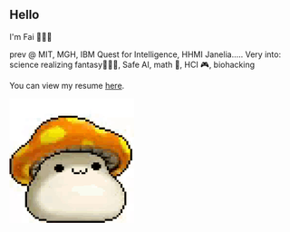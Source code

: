 ## Hello 

I'm Fai 🧚🏿‍♀️

prev @ MIT, MGH, IBM Quest for Intelligence, HHMI Janelia..... Very into: 
science realizing fantasy🧝🏿‍♀️, Safe AI, math 🎲, HCI 🎮, biohacking

You can view my resume [here](https://docs.google.com/document/d/1bR2ZlwgKbv65EAnR8BkOeaKxeIFJJZHW-O5kRUPGcc0/edit).

![til](mushroom-cute.gif)
